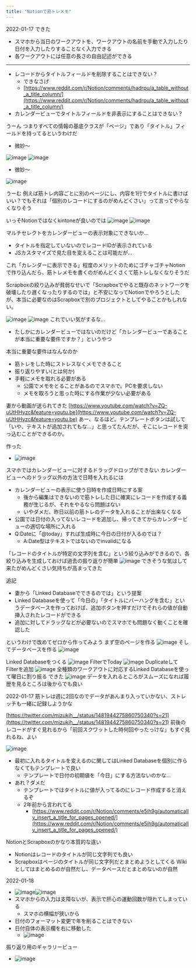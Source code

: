 ```yaml
---
title: "Notionで筋トレメモ"
---
```


2022-01-17 できた
- スマホから当日のワークアウトを、ワークアウトの名前を手動で入力したり日付を入力したりすることなく入力できる
- 各ワークアウトには任意の長さの自由記述ができる

---

- レコードからタイトルフィールドを削除することはできない？
    - できなさげ
    - [https://www.reddit.com/r/Notion/comments/hadrpu/a_table_without_a_title_column/](https://www.reddit.com/r/Notion/comments/hadrpu/a_table_without_a_title_column/)
- カレンダービューでタイトルフィールドを非表示にすることはできない？

うーん
つまりすべての情報の基底クラスが「ページ」であり「タイトル」フィールドを持ってるというわけだ
- 微妙〜

![image](https://gyazo.com/c36d413a63979421aa06ac1d1ba60454/thumb/1000)
![image](https://gyazo.com/c81a225dc440dc2c4f22784d8a7855c9/thumb/1000)
- 微妙〜

![image](https://gyazo.com/6ca9d43b06c88dbd1db389670add20b0/thumb/1000)

うーむ
例えば筋トレ内容ごとに別のページにし、内容を1行でタイトルに書けばいい？でもそれは「個別のレコードにするのがめんどくさい」って言ってやらなくなりそう

いっそNotionではなくkintoneが良いのでは
![image](https://gyazo.com/9b19e16615bf303106ab4990914912b8/thumb/1000)
![image](https://gyazo.com/4ae4f34f46eb6a681980bd7cb0597499/thumb/1000)

マルチセレクトをカレンダービューの表示対象にできないか…
- タイトルを指定していないのでレコードIDが表示されている
- JSカスタマイズで見た目を変えることは可能だが…



これ「カレンダーに表示できる」程度のメリットのためにゴチャゴチャNotionで作り込んだら、筋トレメモを書くのがめんどくさくて筋トレしなくなりそうだ

Scrapboxの絞り込みが貧弱なせいで「Scrapboxでやると既存のネットワークを破壊したり遅くなったりするのでは」と不安になってNotionでやろうとしたが、本当に必要なのはScrapboxで別のプロジェクトとしてやることかもしれない。

![image](https://gyazo.com/4dfa675f4f390ac57d56a9d373ab0170/thumb/1000)
![image](https://gyazo.com/15fd63427bd1412edd70390ebee25c4f/thumb/1000)
これでいい気がするな…
- たしかにカレンダービューではないのだけど「カレンダービューであることが本当に重要な要件ですか？」というやつ

本当に重要な要件はなんなのか
- 筋トレをした時にストレスなくメモできること
- 振り返りやすい(とは何か)
- 手軽にメモを取れる必要がある
    - 公園でメモをとることがあるのでスマホで。PCを要求しない
    - メモを取ろうと思った時にする作業が少ない必要がある

妻から動画が送られてきた
[https://www.youtube.com/watch?v=ZQ-uUtHHyzc&feature=youtu.be](https://www.youtube.com/watch?v=ZQ-uUtHHyzc&feature=youtu.be)
あー、なるほど。テンプレートボタンは試して「いや、テキストが追加されてもな…」と思ってたんだが、そこにレコードを突っ込むことができるのか。

作った
- ![image](https://gyazo.com/fcaf1de8e87f055315ce14a0aea97cf6/thumb/1000)

スマホではカレンダービューに対するドラッグドロップができない
カレンダービューへのドラッグ以外の方法で日時を入れるには
- カレンダービューの表示に使う日時を作成日時にする案
    - 後から編集はできないので筋トレした日に確実にレコードを作成する義務が生じるが、それをやるなら問題はない
    - いやダメだ、昨日以前の筋トレのデータを入れることが出来なくなる
- 公園では日付の入ってないレコードを追加し、帰ってきてからカレンダービューの適切な場所に入れる
- Q:Dateに「@today」すれば生成時に今日の日付が入るのでは？
    - A:Date型はテキストではないのでinvalidになる

「レコードのタイトルが特定の文字列を含む」という絞り込みができるので、各絞り込みを生成しておけば過去の振り返りが簡単
![image](https://gyazo.com/7cdb505e6b5bbfcd06781fe599edb415/thumb/1000)
できそうな気はして来たがめんどくさい気持ちが高まってきた

追記
- 妻から「Linked Databaseでできるのでは」という提案
- Linked Databaseを使って「今日の」「タイトルにバーハングを含む」というデータベースを作っておけば、追加ボタンを押すだけでそれらの値が自動挿入されたレコードができる
- 追加に対してドラッグなどが必要ないのでスマホでも問題なく動くことを確認した

というわけで改めてゼロから作ってみよう
まず空のページを作る
![image](https://gyazo.com/6df60c4b352049bb96661a7eaab840db/thumb/1000)
そしてデータベースを作る
![image](https://gyazo.com/0773c2091f5c7f687c7dbd1749689937/thumb/1000)

Linked Databaseをつくる
![image](https://gyazo.com/541fca1871f77454c18543e2faa9e48e/thumb/1000)
FilterでToday
![image](https://gyazo.com/63313783ea4de2f140fbcadc5a278789/thumb/1000)
DuplicateしてFilterを追加
![image](https://gyazo.com/b50a33497d7ce50f50ddb5d6cd4466ab/thumb/1000)
全種類のワークアウトに対応するLinked Databaseを使って曜日に割り振る
できた
![image](https://gyazo.com/cc7c4810d7891f1e09cf62435ce7044b/thumb/1000)
データを入れるところがスムーズになれば履歴を見るところは後からでも良い

2022-01-17
筋トレは週に2回なのでデータがあんまり入っていかない、ストレッチも一緒に記録しようかな

[https://twitter.com/mizukih__/status/1481944275860750340?s=21](https://twitter.com/mizukih__/status/1481944275860750340?s=21)
前後のレコードがすぐ見れるから「前回スクワットした時何回やったっけな」もすぐ見れるね、よい

![image](https://gyazo.com/bd68ebac742b1596332a749fad4e46fd/thumb/1000)
- 最初に入れるタイトルを変えるのに関してはLinked Databaseを個別に作らなくてもテンプレートで良い
    - テンプレートで日付の初期値を「今日」にする方法ないのかな…
- あれ？ダメだ
    - テンプレートではタイトルに値が入ってるのにレコード作成すると消えるぞ
    - 2年前から言われてる
        - [https://www.reddit.com/r/Notion/comments/e5ih9g/automatically_insert_a_title_for_pages_opened/](https://www.reddit.com/r/Notion/comments/e5ih9g/automatically_insert_a_title_for_pages_opened/)

NotionとScrapboxのかなり本質的な違い
- Notionはレコードのタイトルが同じ文字列でも良い
- Scrapboxはページのタイトルが同じ文字列だとまとめようとしてくる
Wikiとしてはまとめるのが自然だし、データベースだとまとめないのが自然


2022-01-18
- ![image](https://gyazo.com/6e759c128710cf4cdc098710ac3ce971/thumb/1000)![image](https://gyazo.com/ad49890520afee989d5433ea7248a4fe/thumb/1000)
- スマホからの入力は支障ないが、表示で肝心の運動回数が隠れてしまっている
    - スマホの横幅が狭いから
- 日付のフォーマット変更で年を削ることはできない
- 日付自体の表示欄を右に移動した
    - ![image](https://gyazo.com/9dce20c5713a2257e5ec3fd511867d2f/thumb/1000)

振り返り用のギャラリービュー
- ![image](https://gyazo.com/76e4c8d7ebcd0cdab366285df2d6fa26/thumb/1000)
